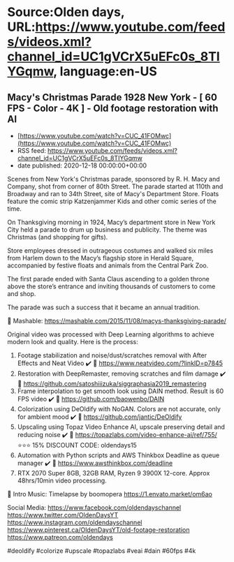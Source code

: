# Source:Olden days, URL:https://www.youtube.com/feeds/videos.xml?channel_id=UC1gVCrX5uEFc0s_8TIYGqmw, language:en-US

## Macy's Christmas Parade 1928 New York - [ 60 FPS - Color - 4K ] - Old footage restoration with AI
 - [https://www.youtube.com/watch?v=CUC_41FOMwc](https://www.youtube.com/watch?v=CUC_41FOMwc)
 - RSS feed: https://www.youtube.com/feeds/videos.xml?channel_id=UC1gVCrX5uEFc0s_8TIYGqmw
 - date published: 2020-12-18 00:00:00+00:00

Scenes from New York's Christmas parade, sponsored by R. H. Macy and Company, shot from corner of 80th Street. The parade started at 110th and Broadway and ran to 34th Street, site of Macy's Department Store. Floats feature the comic strip Katzenjammer Kids and other comic series of the time.

On Thanksgiving morning in 1924, Macy’s department store in New York City held a parade to drum up business and publicity. The theme was Christmas (and shopping for gifts).

Store employees dressed in outrageous costumes and walked six miles from Harlem down to the Macy’s flagship store in Herald Square, accompanied by festive floats and animals from the Central Park Zoo.

The first parade ended with Santa Claus ascending to a golden throne above the store’s entrance and inviting thousands of customers to come and shop.

The parade was such a success that it became an annual tradition.

🔗 Mashable:
https://mashable.com/2015/11/08/macys-thanksgiving-parade/

Original video was processed with Deep Learning algorithms to achieve modern look and quality. Here is the process:

1. Footage stabilization and noise/dust/scratches removal with After Effects and Neat Video ✔️
🔗 https://www.neatvideo.com/?linkID=p7845
2. Restoration with DeepRemaster, removing scratches and film damage ✔️
🔗 https://github.com/satoshiiizuka/siggraphasia2019_remastering
3. Frame interpolation to get smooth look using DAIN method. Result is 60 FPS video ✔️
🔗 https://github.com/baowenbo/DAIN
4. Colorization using DeOldify with NoGAN. Colors are not accurate, only for ambient mood ✔️
🔗 https://github.com/jantic/DeOldify
5. Upscaling using Topaz Video Enhance AI, upscale preserving detail and reducing noise ✔️
🔗 https://topazlabs.com/video-enhance-ai/ref/755/
⭐⭐⭐ 15% DISCOUNT CODE: oldendays15
6. Automation with Python scripts and AWS Thinkbox Deadline as queue manager ✔️
🔗 https://www.awsthinkbox.com/deadline
7. RTX 2070 Super 8GB, 32GB RAM, Ryzen 9 3900X 12-core. Approx 48hrs/10min video processing.

🎵 Intro Music:
Timelapse by boomopera
https://1.envato.market/om6ao

Social Media:
https://www.facebook.com/oldendayschannel
https://www.twitter.com/OldenDaysYT
https://www.instagram.com/oldendayschannel
https://www.pinterest.ca/OldenDaysYT/old-footage-restoration
https://www.patreon.com/oldendays

#deoldify #colorize #upscale #topazlabs #veai #dain #60fps #4k

